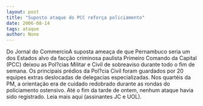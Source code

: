 ```yaml
---
layout: post
title: "Suposto ataque do PCC reforça policiamento"
date: 2006-08-14
tags: ataque
author: None
---
```

Do Jornal do CommercioA suposta ameaça de que Pernambuco seria um dos Estados alvo da facção criminosa paulista Primeiro Comando da Capital (PCC) deixou as Pol?cias Militar e Civil de sobreaviso durante todo o fim de semana. 
Os principais prédios da Pol?cia Civil foram guardados por 20 equipes extras deslocadas de delegacias especializadas. Nos quartéis da PM, a orientação era de cuidado redobrado durante as rondas do policiamento ostensivo. Até o fim da tarde de ontem, nenhum ataque havia sido registrado.
Leia mais aqui (assinantes JC e UOL). 